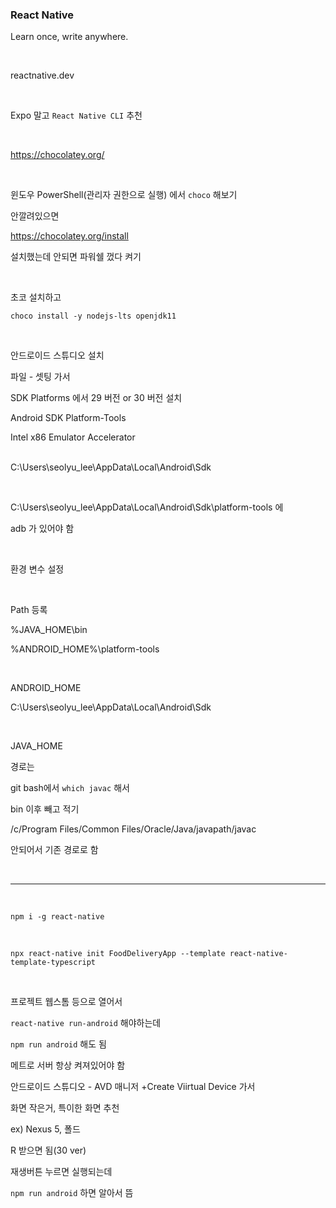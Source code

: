 ### React Native

Learn once, write anywhere.

<br />

reactnative.dev

<br />

Expo 말고 `React Native CLI` 추천

<br />

https://chocolatey.org/

<br />

윈도우 PowerShell(관리자 권한으로 실행) 에서 `choco` 해보기

안깔려있으면

https://chocolatey.org/install

설치했는데 안되면 파워쉘 껐다 켜기

<br />

초코 설치하고

`choco install -y nodejs-lts openjdk11`

<br />

안드로이드 스튜디오 설치

파일 - 셋팅 가서

SDK Platforms 에서 29 버전 or 30 버전 설치

Android SDK Platform-Tools

Intel x86 Emulator Accelerator

<br />C:\Users\seolyu_lee\AppData\Local\Android\Sdk

<br />

C:\Users\seolyu_lee\AppData\Local\Android\Sdk\platform-tools 에

adb 가 있어야 함

<br />

환경 변수 설정

<br />

Path 등록

%JAVA_HOME\bin

%ANDROID_HOME%\platform-tools

<br />

ANDROID_HOME

C:\Users\seolyu_lee\AppData\Local\Android\Sdk

<br />

JAVA_HOME

경로는

git bash에서 `which javac` 해서

bin 이후 빼고 적기

/c/Program Files/Common Files/Oracle/Java/javapath/javac

안되어서 기존 경로로 함

<br />

---

<br />

`npm i -g react-native`

<br />

`npx react-native init FoodDeliveryApp --template react-native-template-typescript`

<br />

프로젝트 웹스톰 등으로 열어서

`react-native run-android` 해야하는데

`npm run android` 해도 됨

메트로 서버 항상 켜져있어야 함

안드로이드 스튜디오 - AVD 매니저 +Create Viirtual Device 가서

화면 작은거, 특이한 화면 추천 

ex) Nexus 5, 폴드

R 받으면 됨(30 ver)

재생버튼 누르면 실행되는데

`npm run android` 하면 알아서 뜸

<br />